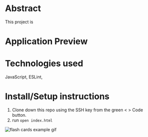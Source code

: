 # Abstract 
This project is 

# Application Preview 


# Technologies used 
JavaScript, ESLint, 

# Install/Setup instructions

1. Clone down this repo using the SSH key from the green < > Code button.
2. run `open index.html`


![flash cards example gif](https://media.giphy.com/media/J8elQfIBDSCEZbeY3O/giphy.gif)

